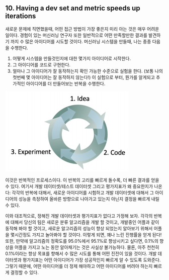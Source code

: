 ## 10. Having a dev set and metric speeds up iterations

새로운 문제에 직면했을때, 어떤 접근 방법이 가장 좋은지 미리 아는 것은 매우 어려운 일이다. 경험이 있는 머신러닝 연구자 또한 일반적으로 어떤 만족할만한 결과를 발견하기 까지 수 많은 아이디어를 시도할 것이다. 머신러닝 시스템을 만들때, 나는 종종 다음을 수행한다.

1. 어떻게 시스템을 만들것인지에 대한 몇가지 아이디어로 시작한다.
2. 그 아이디어를 코드로 구현한다.
3. 얼마나 그 아이디어가 잘 동작하는지 확인 가능한 수준으로 실험을 한다. (보통 나의 첫번째 몇 아이디어는 잘 동작하지 않는다!) 이 실험으로 부터, 뭔가를 알게되고 추가적인 아이디어를 더 만들어보는 반복을 수행한다.

<div style="text-align=center">
  <img src="img/10_1.PNG"/>
</div>

이것은 반복적인 프로세스이다. 이 반복의 고리를 빠르게 돌수록, 더 빠른 결과를 얻을 수 있다. 여기서 개발 데이터셋/테스트 데이터셋 그리고 평가지표가 왜 중요한지가 나온다: 각각의 반복에 대해서, 새로운 아이디어를 시험하고 개발 데이터셋에 대해서 그 아이디어의 성능을 측정하여 올바른 방향으로 나아가고 있는지 아닌지 결정을 빠르게 내릴 수 있다.

이와 대조적으로, 정해진 개발 데이터셋과 평가지표가 없다고 가정해 보자. 각각의 반복에 대해서 당신의 팀은 새로운 분류 알고리즘을 개발 할 것이고, 개발중인 어플과 같이 동작해 봐야 할 것이고, 새로운 알고리즘의 성능이 향상 되었는지 알아보기 위해서 어플을 몇시간정도 가지고 놀아봐야 할 것이다. 이렇게 되면, 꽤나 느린 진행률을 얻게 된다! 또한, 만약에 알고리즘의 정확도를 95.0%에서 95.1%로 향상시키고 싶다면, 0.1%의 향상을 어플을 가지고 노는 동안 알아채기는 것은 사실상 불가능하다. 물론, 아주 천천히 0.1%이라는 향상 목표를 향해서 수 많은 시도를 통해 어떤 진전이 있을 것이다. 개발 데이터셋과 평가지표는 어떤 아이디어가 가장 성공적인지 빠르게 알 수 있도록 도와준다. 그렇기 때문에, 어떤 아이디어를 더 정제 해야하고 어떤 아이디어를 버려야 하는지 빠르게 결정할 수 있다.
